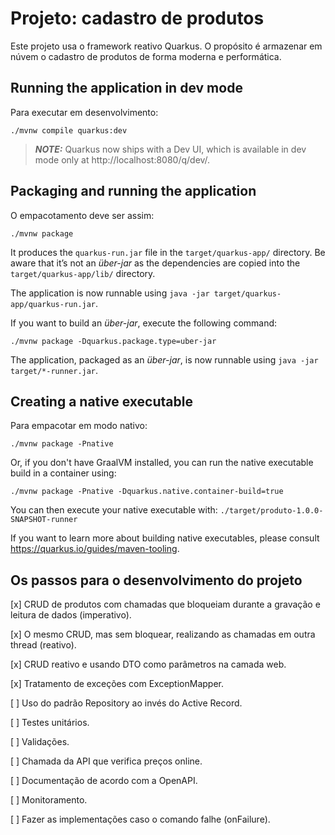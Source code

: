 # Projeto: cadastro de produtos

Este projeto usa o framework reativo Quarkus. O propósito é armazenar em núvem o cadastro de produtos de forma moderna e performática.
## Running the application in dev mode

Para executar em desenvolvimento:
```shell script
./mvnw compile quarkus:dev
```

> **_NOTE:_**  Quarkus now ships with a Dev UI, which is available in dev mode only at http://localhost:8080/q/dev/.

## Packaging and running the application

O empacotamento deve ser assim:
```shell script
./mvnw package
```
It produces the `quarkus-run.jar` file in the `target/quarkus-app/` directory.
Be aware that it’s not an _über-jar_ as the dependencies are copied into the `target/quarkus-app/lib/` directory.

The application is now runnable using `java -jar target/quarkus-app/quarkus-run.jar`.

If you want to build an _über-jar_, execute the following command:
```shell script
./mvnw package -Dquarkus.package.type=uber-jar
```

The application, packaged as an _über-jar_, is now runnable using `java -jar target/*-runner.jar`.

## Creating a native executable

Para empacotar em modo nativo: 
```shell script
./mvnw package -Pnative
```

Or, if you don't have GraalVM installed, you can run the native executable build in a container using: 
```shell script
./mvnw package -Pnative -Dquarkus.native.container-build=true
```

You can then execute your native executable with: `./target/produto-1.0.0-SNAPSHOT-runner`

If you want to learn more about building native executables, please consult https://quarkus.io/guides/maven-tooling.

## Os passos para o desenvolvimento do projeto

[x] CRUD de produtos com chamadas que bloqueiam durante a gravação e leitura de dados (imperativo).

[x] O mesmo CRUD, mas sem bloquear, realizando as chamadas em outra thread (reativo).

[x] CRUD reativo e usando DTO como parâmetros na camada web.

[x] Tratamento de exceções com ExceptionMapper.

[ ] Uso do padrão Repository ao invés do Active Record.

[ ] Testes unitários.

[ ] Validações.

[ ] Chamada da API que verifica preços online.

[ ] Documentação de acordo com a OpenAPI.

[ ] Monitoramento.

[ ] Fazer as implementações caso o comando falhe (onFailure).

